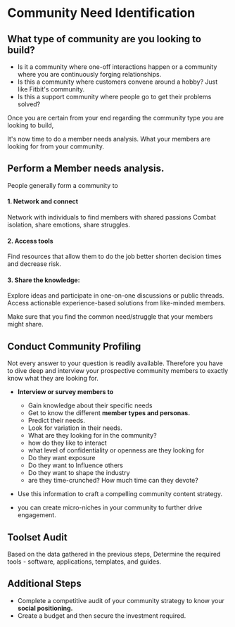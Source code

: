 # Community Need Identification

## What type of community are you looking to build?

* Is it a community where one-off interactions happen or a community where you are continuously forging relationships.
* Is this a community where customers convene around a hobby? Just like Fitbit's community.
* Is this a support community where people go to get their problems solved?

Once you are certain from your end regarding the community type you are looking to build,

It's now time to do a member needs analysis. What your members are looking for from your community.

## Perform a Member needs analysis.

People generally form a community to

#### **1. Network and connect**

Network with individuals to find members with shared passions Combat isolation, share emotions, share struggles.

#### **2. Access tools**

Find resources that allow them to do the job better shorten decision times and decrease risk.

#### **3. Share the knowledge:** 

Explore ideas and participate in one-on-one discussions or public threads. Access actionable experience-based solutions from like-minded members.

Make sure that you find the common need/struggle that your members might share.

## Conduct Community Profiling

Not every answer to your question is readily available. Therefore you have to dive deep and interview your prospective community members to exactly know what they are looking for.

* **Interview or survey members to**

  * Gain knowledge about their specific needs
  * Get to know the different **member types and personas.**
  * Predict their needs.
  * Look for variation in their needs.
  * What are they looking for in the community?
  * how do they like to interact
  * what level of confidentiality or openness are they looking for
  * Do they want exposure
  * Do they want to Influence others
  * Do they want to shape the industry
  * are they time-crunched? How much time can they devote?

* Use this information to craft a compelling community content strategy.
* you can create micro-niches in your community to further drive engagement.

## Toolset Audit

Based on the data gathered in the previous steps, Determine the required tools - software, applications, templates, and guides.



## Additional Steps

* Complete a competitive audit of your community strategy to know your **social positioning.**
* Create a budget and then secure the investment required.











